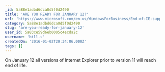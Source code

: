 ```yaml
---
_id: 5a88e1adbd6dca0d5f0d2490
title: 'ARE YOU READY FOR JANUARY 12?'
url: 'https://www.microsoft.com/en-us/WindowsForBusiness/End-of-IE-support'
category: 5a88e1adbd6dca0d5f0d2490
slug: 'are-you-ready-for-january-12'
user_id: 5a83ce59d6eb0005c4ecda2c
username: 'bill-s'
createdOn: '2016-01-02T20:34:06.000Z'
tags: []
---
```


On January 12 all versions of Internet Explorer prior to version 11 will reach end of life.
